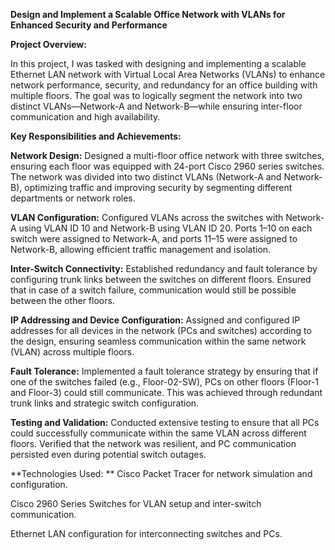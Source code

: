 **Design and Implement a Scalable Office Network with VLANs for Enhanced Security and Performance**

**Project Overview:**

In this project, I was tasked with designing and implementing a scalable Ethernet LAN network with Virtual Local Area Networks (VLANs) to enhance network performance, security, and redundancy for an office building with multiple floors. The goal was to logically segment the network into two distinct VLANs—Network-A and Network-B—while ensuring inter-floor communication and high availability.

**Key Responsibilities and Achievements:**

**Network Design:**
Designed a multi-floor office network with three switches, ensuring each floor was equipped with 24-port Cisco 2960 series switches. The network was divided into two distinct VLANs (Network-A and Network-B), optimizing traffic and improving security by segmenting different departments or network roles.

**VLAN Configuration:**
Configured VLANs across the switches with Network-A using VLAN ID 10 and Network-B using VLAN ID 20. Ports 1–10 on each switch were assigned to Network-A, and ports 11–15 were assigned to Network-B, allowing efficient traffic management and isolation.

**Inter-Switch Connectivity:**
Established redundancy and fault tolerance by configuring trunk links between the switches on different floors. Ensured that in case of a switch failure, communication would still be possible between the other floors.

**IP Addressing and Device Configuration:**
Assigned and configured IP addresses for all devices in the network (PCs and switches) according to the design, ensuring seamless communication within the same network (VLAN) across multiple floors.

**Fault Tolerance:**
Implemented a fault tolerance strategy by ensuring that if one of the switches failed (e.g., Floor-02-SW), PCs on other floors (Floor-1 and Floor-3) could still communicate. This was achieved through redundant trunk links and strategic switch configuration.

**Testing and Validation:**
Conducted extensive testing to ensure that all PCs could successfully communicate within the same VLAN across different floors. Verified that the network was resilient, and PC communication persisted even during potential switch outages.

**Technologies Used:
**
Cisco Packet Tracer for network simulation and configuration.

Cisco 2960 Series Switches for VLAN setup and inter-switch communication.

Ethernet LAN configuration for interconnecting switches and PCs.
